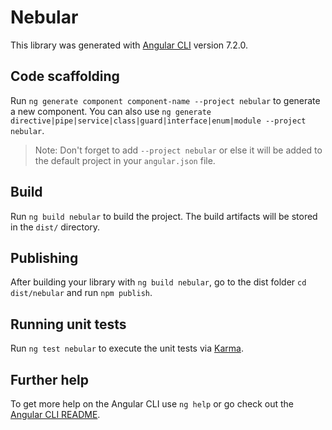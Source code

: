 # Nebular

This library was generated with [Angular CLI](https://github.com/angular/angular-cli) version 7.2.0.

## Code scaffolding

Run `ng generate component component-name --project nebular` to generate a new component. You can also use `ng generate directive|pipe|service|class|guard|interface|enum|module --project nebular`.

> Note: Don't forget to add `--project nebular` or else it will be added to the default project in your `angular.json` file.

## Build

Run `ng build nebular` to build the project. The build artifacts will be stored in the `dist/` directory.

## Publishing

After building your library with `ng build nebular`, go to the dist folder `cd dist/nebular` and run `npm publish`.

## Running unit tests

Run `ng test nebular` to execute the unit tests via [Karma](https://karma-runner.github.io).

## Further help

To get more help on the Angular CLI use `ng help` or go check out the [Angular CLI README](https://github.com/angular/angular-cli/blob/master/README.md).
